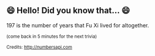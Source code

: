 ## 😄 Hello! Did you know that... 😄
197 is the number of years that Fu Xi lived for altogether.

<sup>(come back in 5 minutes for the next trivia)</sup>


<sup>Credits: http://numbersapi.com</sup>
